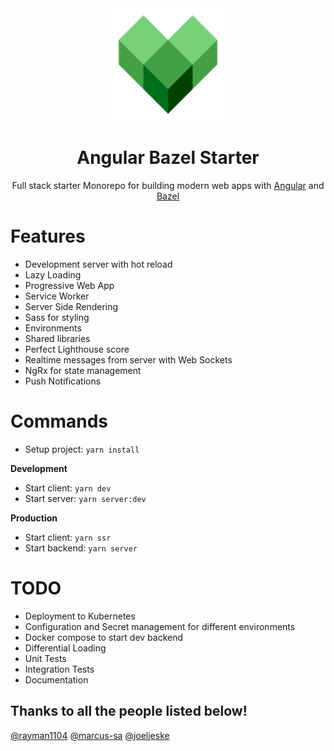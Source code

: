 <div align="center">
  <a href="https://github.com/flolu/angular-bazel-starter">
    <img width="180px" height="auto" src="./client/assets/icons/icon-192x192.png" />
  </a>
  <br>
  <h1>Angular Bazel Starter</h1>
  <p>
    Full stack starter Monorepo for building modern web apps with <a href="https://angular.io/">Angular</a> and <a href="https://bazel.build/">Bazel</a>
  </p>
</div>

# Features

- Development server with hot reload
- Lazy Loading
- Progressive Web App
- Service Worker
- Server Side Rendering
- Sass for styling
- Environments
- Shared libraries
- Perfect Lighthouse score
- Realtime messages from server with Web Sockets
- NgRx for state management
- Push Notifications

# Commands

- Setup project: `yarn install`

**Development**

- Start client: `yarn dev`
- Start server: `yarn server:dev`

**Production**

- Start client: `yarn ssr`
- Start backend: `yarn server`

# TODO

- Deployment to Kubernetes
- Configuration and Secret management for different environments
- Docker compose to start dev backend
- Differential Loading
- Unit Tests
- Integration Tests
- Documentation

## Thanks to all the people listed below!

[@rayman1104](https://github.com/rayman1104) [@marcus-sa](https://github.com/marcus-sa) [@joeljeske](https://github.com/joeljeske)

<!--
# TODO upgrade ngrx to v10... currently causes errors
-->
